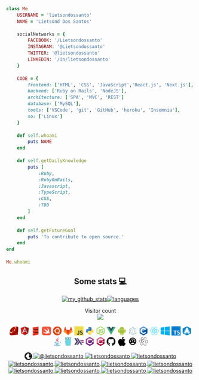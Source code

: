 ```ruby
class Me
    USERNAME = 'lietsondossanto'
    NAME = 'Lietsond Dos Santos'
    
    socialNetworks = {
        FACEBOOK: '/Lietsondossanto'
        INSTAGRAM: '@Lietsondossanto'
        TWITTER: '@lietsondossanto'
        LINKEDIN: '/in/lietsondossanto'
    }
    
    CODE = {
        frontend: ['HTML', 'CSS', 'JavaScript','React.js', 'Next.js'],
        backend: ['Ruby on Rails', 'NodeJS'],
        architecture: ['SPA', 'MVC', 'REST']
        database: ['MySQL'],
        tools: ['VSCode', 'git', 'GitHub', 'heroku', 'Insomnia'],
        so: ['Linux']
    }
    
    def self.whoami
        puts NAME
    end
    
    def self.getDailyKnowledge
        puts [
            :Ruby,
            :RubyOnRails,
            :Javascript,
            :TypeScript,
            :CSS,
            :TDD
        ]
    end

    def self.getFutureGoal
        puts 'To contribute to open source.'
    end
end

Me.whoami
```


<h2 align="center">Some stats 💻</h2>
<!-- status codes -->
<a align="center" href="https://lietsondossanto.github.io">
    <p align="center">
    <img src="https://github-readme-stats.vercel.app/api?username=lietsondossanto&show_icons=true&theme=dracula" alt="my_github_stats" height="170" /><img src="https://github-readme-stats.vercel.app/api/top-langs/?username=lietsondossanto&layout=compact&theme=dracula" alt="languages" height="170">
    </p>
</a>

<p align="center"> 
    Visitor count<br>
    <img src="https://profile-counter.glitch.me/lietsondossanto/count.svg" />
</p>

<!-- programming langs i work-->
<p align="center">
<img src="https://raw.githubusercontent.com/devicons/devicon/master/icons/ruby/ruby-original.svg" width="25px" height="25px"/>
<img src="https://raw.githubusercontent.com/devicons/devicon/master/icons/angularjs/angularjs-original.svg" width="25px" height="25px"/>
<img src="https://raw.githubusercontent.com/devicons/devicon/master/icons/scala/scala-original.svg" width="25px" height="25px"/>
<img src="https://raw.githubusercontent.com/devicons/devicon/master/icons/swift/swift-original.svg" width="25px" height="25px"/>
<img src="https://raw.githubusercontent.com/devicons/devicon/master/icons/ubuntu/ubuntu-plain.svg" width="25px" height="25px"/>
<img src="https://raw.githubusercontent.com/devicons/devicon/master/icons/gitlab/gitlab-original.svg" width="25px" height="25px"/>
<img src="https://raw.githubusercontent.com/devicons/devicon/master/icons/javascript/javascript-original.svg" width="25px" height="25px"/>
<img src="https://raw.githubusercontent.com/devicons/devicon/master/icons/python/python-original.svg" width="25px" height="25px"/>
<img src="https://raw.githubusercontent.com/devicons/devicon/master/icons/nodejs/nodejs-original.svg" width="25px" height="25px"/>
<img src="https://raw.githubusercontent.com/devicons/devicon/master/icons/vuejs/vuejs-original.svg" width="25px" height="25px"/>
<img src="https://raw.githubusercontent.com/devicons/devicon/master/icons/android/android-original.svg" width="25px" height="25px"/>
<img src="https://raw.githubusercontent.com/devicons/devicon/master/icons/electron/electron-original.svg" width="25px" height="25px"/>
<img src="https://raw.githubusercontent.com/devicons/devicon/master/icons/c/c-original.svg" width="25px" height="25px"/>
<img src="https://raw.githubusercontent.com/devicons/devicon/master/icons/react/react-original.svg" width="25px" height="25px"/>
<img src="https://raw.githubusercontent.com/devicons/devicon/master/icons/windows8/windows8-original.svg" width="25px" height="25px"/>
<img src="https://raw.githubusercontent.com/devicons/devicon/master/icons/typescript/typescript-original.svg" width="25px" height="25px"/>
<img src="https://raw.githubusercontent.com/devicons/devicon/master/icons/krakenjs/krakenjs-original.svg" width="25px" height="25px"/>
<img src="https://raw.githubusercontent.com/devicons/devicon/master/icons/java/java-original.svg" width="25px" height="25px"/>
<img src="https://raw.githubusercontent.com/devicons/devicon/master/icons/go/go-original.svg" width="25px" height="25px"/>
<img src="https://raw.githubusercontent.com/devicons/devicon/master/icons/haskell/haskell-original.svg" width="25px" height="25px"/>
<img src="https://raw.githubusercontent.com/devicons/devicon/master/icons/csharp/csharp-original.svg" width="25px" height="25px"/>
<img src="https://raw.githubusercontent.com/devicons/devicon/master/icons/cplusplus/cplusplus-original.svg" width="25px" height="25px"/>
<img src="https://raw.githubusercontent.com/devicons/devicon/master/icons/github/github-original.svg" width="25px" height="25px"/>
<img src="https://raw.githubusercontent.com/devicons/devicon/master/icons/apple/apple-original.svg" width="25px" height="25px"/>
<img src="https://raw.githubusercontent.com/devicons/devicon/master/icons/rust/rust-plain.svg" width="25px" height="25px"/>
<img src="https://raw.githubusercontent.com/devicons/devicon/master/icons/atom/atom-original.svg" width="25px" height="25px"/>
</p>

 <!-- websites and link -->
<p align="center">
<a href="https://lietsondossanto.github.io" target="blank">
<img align="center" src="https://raw.githubusercontent.com/iconic/open-iconic/master/svg/globe.svg" alt="@lietsondossanto" height="20" width="20" />
</a>
<a href="https://medium.com/@lietsondossanto" target="blank">
<img align="center" src="https://cdn.jsdelivr.net/npm/simple-icons@3.0.1/icons/medium.svg" alt="@lietsondossanto" height="20" width="20" />
</a>
<a href="https://www.linkedin.com/in/lietsondossanto/" target="blank">
<img align="center" src="https://cdn.jsdelivr.net/npm/simple-icons@3.0.1/icons/linkedin.svg" alt="lietsondossanto" height="20" width="20" />
</a>
<a href="https://twitter.com/lietsondossanto" target="blank">
<img align="center" src="https://cdn.jsdelivr.net/npm/simple-icons@3.0.1/icons/twitter.svg" alt="lietsondossanto" height="20" width="20" />
</a>
<a href="https://twitch.tv/lietsondossanto" target="blank">
<img align="center" src="https://cdn.jsdelivr.net/npm/simple-icons@3.0.1/icons/twitch.svg" alt="lietsondossanto" height="20" width="20" />
</a>
<a href="https://www.reddit.com/user/lietsondossanto" target="blank">
<img align="center" src="https://cdn.jsdelivr.net/npm/simple-icons@3.0.1/icons/reddit.svg" alt="lietsondossanto" height="20" width="20" />
</a>
<a href="https://www.discord.com/channels/Lietson#2958" target="blank">
<img align="center" src="https://cdn.jsdelivr.net/npm/simple-icons@3.0.1/icons/discord.svg" alt="lietsondossanto" height="20" width="20" />
</a>
<a href="https://github.com/lietsondossanto" target="blank">
<img align="center" src="https://cdn.jsdelivr.net/npm/simple-icons@3.0.1/icons/github.svg" alt="lietsondossanto" height="20" width="20" />
</a>
<a href="https://gitlab.com/lietsondossanto" target="blank">
<img align="center" src="https://cdn.jsdelivr.net/npm/simple-icons@3.0.1/icons/gitlab.svg" alt="lietsondossanto" height="20" width="20" />
</a>
<a href="https://t.me/lietsondossanto" target="blank">
<img align="center" src="https://cdn.jsdelivr.net/npm/simple-icons@3.0.1/icons/telegram.svg" alt="lietsondossanto" height="20" width="20" />
</a>
<a href="https://open.spotify.com/user/swe28p5ju00swle7ue7lfg3y2" target="blank">
<img align="center" src="https://cdn.jsdelivr.net/npm/simple-icons@3.0.1/icons/spotify.svg" alt="lietsondossanto" height="20" width="20" />
</a>
<a href="https://soundcloud.com/lietsondossanto" target="blank">
<img align="center" src="https://cdn.jsdelivr.net/npm/simple-icons@3.0.1/icons/soundcloud.svg" alt="lietsondossanto" height="20" width="20" />
</a>
</p>
</div>


<!--
**lietson/lietson** is a ✨ _special_ ✨ repository because its `README.md` (this file) appears on your GitHub profile.

Here are some ideas to get you started:

- 🔭 I’m currently working on ...
- 🌱 I’m currently learning ...
- 👯 I’m looking to collaborate on ...
- 🤔 I’m looking for help with ...
- 💬 Ask me about ...
- 📫 How to reach me: ...
- 😄 Pronouns: ...
- ⚡ Fun fact: ...
-->
